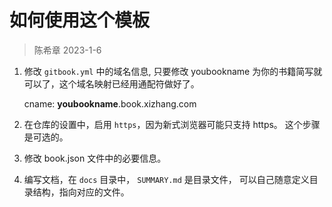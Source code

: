 # 如何使用这个模板
> 陈希章 2023-1-6

1. 修改 `gitbook.yml` 中的域名信息, 只要修改 youbookname 为你的书籍简写就可以了，这个域名映射已经用通配符做好了。
    
    cname: **youbookname**.book.xizhang.com

1. 在仓库的设置中，启用 `https`，因为新式浏览器可能只支持 https。 这个步骤是可选的。
1. 修改 book.json 文件中的必要信息。
1. 编写文档，在 `docs` 目录中， `SUMMARY.md` 是目录文件， 可以自己随意定义目录结构，指向对应的文件。